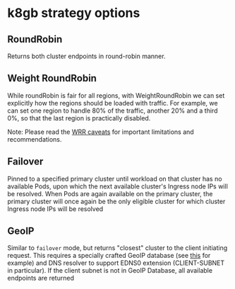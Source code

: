 # k8gb strategy options
## RoundRobin
Returns both cluster endpoints in round-robin manner.

## Weight RoundRobin
While roundRobin is fair for all regions, with WeightRoundRobin we can set explicitly how the regions should be loaded with traffic. For example, we can set one region to handle 80% of the traffic, another 20% and a third 0%, so that the last region is practically disabled.

Note:
Please read the [WRR caveats](wrr_caveats.md) for important limitations and recommendations.

## Failover
Pinned to a specified primary cluster until workload on that cluster has no available Pods, upon which the next available cluster's Ingress node IPs will be resolved. When Pods are again available on the primary cluster, the primary cluster will once again be the only eligible cluster for which cluster Ingress node IPs will be resolved

## GeoIP
Similar to `failover` mode, but returns "closest" cluster to the client initiating request. This requires a specially crafted GeoIP database (see [this](https://github.com/k8gb-io/coredns-crd-plugin/tree/main/terratest/geogen) for example) and DNS resolver to support EDNS0 extension (CLIENT-SUBNET in particular). If the client subnet is not in GeoIP Database, all available endpoints are returned
